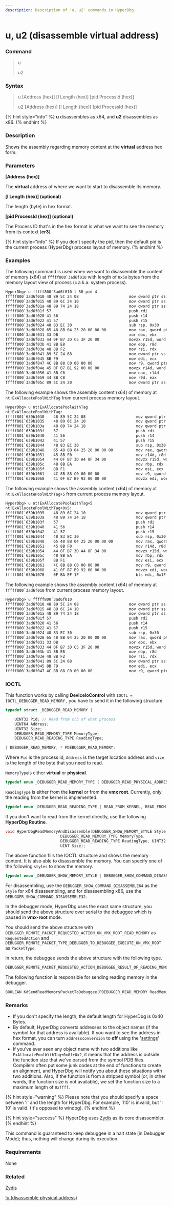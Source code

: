```yaml
---
description: Description of 'u, u2' commands in HyperDbg.
---
```


# u, u2 (disassemble virtual address)

### Command

> u
>
> u2

### Syntax

> u \[Address (hex)] \[l Length (hex)] \[pid ProcessId (hex)]
>
> u2 \[Address (hex)] \[l Length (hex)] \[pid ProcessId (hex)]

{% hint style="info" %}
**u** disassembles as x64, and **u2** disassembles as x86.
{% endhint %}

### Description

Shows the assembly regarding memory content at the **virtual** address hex form.

### Parameters

**\[Address (hex)]**

The **virtual** address of where we want to start to disassemble its memory.

**\[l Length (hex)] (optional)**

The length (byte) in hex format.

**\[pid ProcessId (hex)] (optional)**

The Process ID that's in the hex format is what we want to see the memory from its context (**cr3**).

{% hint style="info" %}
If you don't specify the pid, then the default pid is the current process (HyperDbg) process layout of memory.
{% endhint %}

### Examples

The following command is used when we want to disassemble the content of memory (x64) at ``fffff800`3ad6f010`` with length of `0x50` bytes from the memory layout view of process (`4` a.k.a. system process).

```diff
HyperDbg> u fffff800`3ad6f010 l 50 pid 4
fffff800`3ad6f010 48 89 5C 24 08                      mov qword ptr ss:[rsp+0x08], rbx
fffff800`3ad6f015 48 89 6C 24 10                      mov qword ptr ss:[rsp+0x10], rbp
fffff800`3ad6f01a 48 89 74 24 18                      mov qword ptr ss:[rsp+0x18], rsi
fffff800`3ad6f01f 57                                  push rdi
fffff800`3ad6f020 41 56                               push r14
fffff800`3ad6f022 41 57                               push r15
fffff800`3ad6f024 48 83 EC 30                         sub rsp, 0x30
fffff800`3ad6f028 65 48 8B 04 25 20 00 00 00          mov rax, qword ptr gs:[0x0000000000000020]
fffff800`3ad6f031 33 DB                               xor ebx, ebx
fffff800`3ad6f033 44 0F B7 3D C5 3F 20 00             movzx r15d, word ptr ds:[0xFFFFF8003AF73000]
fffff800`3ad6f03b 41 8B E8                            mov ebp, r8d
fffff800`3ad6f03e 48 8B F2                            mov rsi, rdx
fffff800`3ad6f041 89 5C 24 68                         mov dword ptr ss:[rsp+0x68], ebx
fffff800`3ad6f045 8B F9                               mov edi, ecx
fffff800`3ad6f047 4C 8B 88 C0 00 00 00                mov r9, qword ptr ds:[rax+0xC0]
fffff800`3ad6f04e 45 0F B7 B1 92 00 00 00             movzx r14d, word ptr ds:[r9+0x92]
fffff800`3ad6f056 41 8B C6                            mov eax, r14d
fffff800`3ad6f059 44 8B C8                            mov r9d, eax
fffff800`3ad6f05c 89 5C 24 20                         mov dword ptr ss:[rsp+0x20], ebx
```

The following example shows the assembly content (x64) of memory at `nt!ExAllocatePoolWithTag` from current process memory layout.

```diff
HyperDbg> u nt!ExAllocatePoolWithTag
nt!ExAllocatePoolWithTag:
fffff801`639b1030    48 89 5C 24 08                      mov qword ptr ss:[rsp+0x08], rbx
fffff801`639b1035    48 89 6C 24 10                      mov qword ptr ss:[rsp+0x10], rbp
fffff801`639b103a    48 89 74 24 18                      mov qword ptr ss:[rsp+0x18], rsi
fffff801`639b103f    57                                  push rdi
fffff801`639b1040    41 56                               push r14
fffff801`639b1042    41 57                               push r15
fffff801`639b1044    48 83 EC 30                         sub rsp, 0x30
fffff801`639b1048    65 48 8B 04 25 20 00 00 00          mov rax, qword ptr gs:[0x0000000000000020]
fffff801`639b1051    45 8B F0                            mov r14d, r8d
fffff801`639b1054    44 0F B7 3D A4 8F 34 00             movzx r15d, word ptr ds:[0xFFFFF80163CFA000]
fffff801`639b105c    48 8B EA                            mov rbp, rdx
fffff801`639b105f    8B F1                               mov esi, ecx
fffff801`639b1061    4C 8B 88 C0 00 00 00                mov r9, qword ptr ds:[rax+0xC0]
fffff801`639b1068    41 0F B7 B9 92 00 00 00             movzx edi, word ptr ds:[r9+0x92]
```

The following example shows the assembly content (x64) of memory at `nt!ExAllocatePoolWithTag+5` from current process memory layout.

```diff
HyperDbg> u nt!ExAllocatePoolWithTag+5
nt!ExAllocatePoolWithTag+0x5:
fffff801`639b1035    48 89 6C 24 10                      mov qword ptr ss:[rsp+0x10], rbp
fffff801`639b103a    48 89 74 24 18                      mov qword ptr ss:[rsp+0x18], rsi
fffff801`639b103f    57                                  push rdi
fffff801`639b1040    41 56                               push r14
fffff801`639b1042    41 57                               push r15
fffff801`639b1044    48 83 EC 30                         sub rsp, 0x30
fffff801`639b1048    65 48 8B 04 25 20 00 00 00          mov rax, qword ptr gs:[0x0000000000000020]
fffff801`639b1051    45 8B F0                            mov r14d, r8d
fffff801`639b1054    44 0F B7 3D A4 8F 34 00             movzx r15d, word ptr ds:[0xFFFFF80163CFA000]
fffff801`639b105c    48 8B EA                            mov rbp, rdx
fffff801`639b105f    8B F1                               mov esi, ecx
fffff801`639b1061    4C 8B 88 C0 00 00 00                mov r9, qword ptr ds:[rax+0xC0]
fffff801`639b1068    41 0F B7 B9 92 00 00 00             movzx edi, word ptr ds:[r9+0x92]
fffff801`639b1070    0F BA EF 1F                         bts edi, 0x1F
```

The following example shows the assembly content (x64) of memory at ``fffff800`3ad6f010`` from current process memory layout.

```diff
HyperDbg> u fffff800`3ad6f010
fffff800`3ad6f010 48 89 5C 24 08                      mov qword ptr ss:[rsp+0x08], rbx
fffff800`3ad6f015 48 89 6C 24 10                      mov qword ptr ss:[rsp+0x10], rbp
fffff800`3ad6f01a 48 89 74 24 18                      mov qword ptr ss:[rsp+0x18], rsi
fffff800`3ad6f01f 57                                  push rdi
fffff800`3ad6f020 41 56                               push r14
fffff800`3ad6f022 41 57                               push r15
fffff800`3ad6f024 48 83 EC 30                         sub rsp, 0x30
fffff800`3ad6f028 65 48 8B 04 25 20 00 00 00          mov rax, qword ptr gs:[0x0000000000000020]
fffff800`3ad6f031 33 DB                               xor ebx, ebx
fffff800`3ad6f033 44 0F B7 3D C5 3F 20 00             movzx r15d, word ptr ds:[0xFFFFF8003AF73000]
fffff800`3ad6f03b 41 8B E8                            mov ebp, r8d
fffff800`3ad6f03e 48 8B F2                            mov rsi, rdx
fffff800`3ad6f041 89 5C 24 68                         mov dword ptr ss:[rsp+0x68], ebx
fffff800`3ad6f045 8B F9                               mov edi, ecx
fffff800`3ad6f047 4C 8B 88 C0 00 00 00                mov r9, qword ptr ds:[rax+0xC0]
```

### IOCTL

This function works by calling **DeviceIoControl** with `IOCTL = IOCTL_DEBUGGER_READ_MEMORY` , you have to send it in the following structure.

```c
typedef struct _DEBUGGER_READ_MEMORY {

    UINT32 Pid; // Read from cr3 of what process
    UINT64 Address;
    UINT32 Size;
    DEBUGGER_READ_MEMORY_TYPE MemoryType;
    DEBUGGER_READ_READING_TYPE ReadingType;

} DEBUGGER_READ_MEMORY, * PDEBUGGER_READ_MEMORY;
```

Where `Pid` is the process id, `Address` is the target location address and `size` is the length of the byte that you need to read.

`MemoryType`is either **virtual** or **physical**.

```c
typedef enum _DEBUGGER_READ_MEMORY_TYPE { DEBUGGER_READ_PHYSICAL_ADDRESS, DEBUGGER_READ_VIRTUAL_ADDRESS } DEBUGGER_READ_MEMORY_TYPE;
```

`ReadingType` is either from the **kernel** or from the **vmx root**. Currently, only the reading from the kernel is implemented.

```c
typedef enum _DEBUGGER_READ_READING_TYPE { READ_FROM_KERNEL, READ_FROM_VMX_ROOT } DEBUGGER_READ_READING_TYPE;
```

If you don't want to read from the kernel directly, use the following **HyperDbg Routine**.

```c
void HyperDbgReadMemoryAndDisassemble(DEBUGGER_SHOW_MEMORY_STYLE Style, UINT64 Address,
                        DEBUGGER_READ_MEMORY_TYPE MemoryType,
                        DEBUGGER_READ_READING_TYPE ReadingType, UINT32 Pid,
                        UINT Size);
```

The above function fills the IOCTL structure and shows the memory content. It is also able to disassemble the memory. You can specify one of the following `styles` to show the memory.

```c
typedef enum _DEBUGGER_SHOW_MEMORY_STYLE { DEBUGGER_SHOW_COMMAND_DISASSEMBLE64, DEBUGGER_SHOW_COMMAND_DISASSEMBLE32, DEBUGGER_SHOW_COMMAND_DB, DEBUGGER_SHOW_COMMAND_DC, DEBUGGER_SHOW_COMMAND_DQ, DEBUGGER_SHOW_COMMAND_DD } DEBUGGER_SHOW_MEMORY_STYLE;
```

For disassembling, use the `DEBUGGER_SHOW_COMMAND_DISASSEMBLE64` as the `Style` for x64 disassembling, and for disassembling x86, use the `DEBUGGER_SHOW_COMMAND_DISASSEMBLE32`.

In the debugger mode, HyperDbg uses the exact same structure, you should send the above structure over serial to the debuggee which is paused in **vmx-root** mode.

You should send the above structure with `DEBUGGER_REMOTE_PACKET_REQUESTED_ACTION_ON_VMX_ROOT_READ_MEMORY` as `RequestedAction` and `DEBUGGER_REMOTE_PACKET_TYPE_DEBUGGER_TO_DEBUGGEE_EXECUTE_ON_VMX_ROOT` as `PacketType`.

In return, the debuggee sends the above structure with the following type.

```c
DEBUGGER_REMOTE_PACKET_REQUESTED_ACTION_DEBUGGEE_RESULT_OF_READING_MEMORY
```

The following function is responsible for sending reading memory in the debugger.

```c
BOOLEAN KdSendReadMemoryPacketToDebuggee(PDEBUGGER_READ_MEMORY ReadMem);
```

### Remarks

* If you don't specify the length, the default length for HyperDbg is 0x40 Bytes.
* By default, HyperDbg converts addresses to the object names (if the symbol for that address is available). If you want to see the address in hex format, you can turn `addressconversion` to **off** using the '[settings](https://docs.hyperdbg.org/commands/debugging-commands/settings)' command.
* If you've ever seen any object name with two additions like `ExAllocatePoolWithTag+0x8f+0x2`, it means that the address is outside the function size that we've parsed from the symbol PDB files. Compilers often put some junk codes at the end of functions to create an alignment, and HyperDbg will notify you about these situations with two additions. Also, if the function is from a stripped symbol (or, in other words, the function size is not available), we set the function size to a maximum length of `0xffff`.

{% hint style="warning" %}
Please note that you should specify a space between 'l' and the length for HyperDbg. For example, 'l10' is invalid, but 'l 10' is valid. (It's opposed to windbg).
{% endhint %}

{% hint style="success" %}
HyperDbg uses [Zydis](https://zydis.re) as its core disassembler.
{% endhint %}

This command is guaranteed to keep debuggee in a halt state (in Debugger Mode); thus, nothing will change during its execution.

### Requirements

None

### Related

[Zydis](https://zydis.re)

[!u (disassemble physical address)](https://docs.hyperdbg.org/commands/extension-commands/u)
